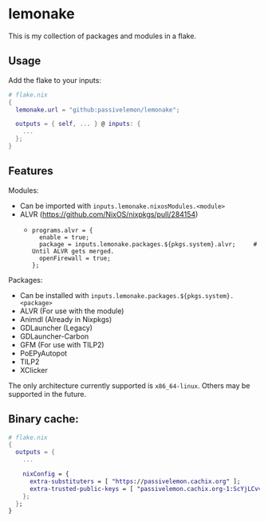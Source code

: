 # lemonake </br>

This is my collection of packages and modules in a flake. </br>

## Usage </br>
Add the flake to your inputs: </br>
```nix
# flake.nix
{
  lemonake.url = "github:passivelemon/lemonake";

  outputs = { self, ... } @ inputs: {
    ...
  };
}
```

## Features </br>
Modules: </br>
- Can be imported with `inputs.lemonake.nixosModules.<module>`
- ALVR (https://github.com/NixOS/nixpkgs/pull/284154)
  - ```
    programs.alvr = {
      enable = true;
      package = inputs.lemonake.packages.${pkgs.system}.alvr;     # Until ALVR gets merged.
      openFirewall = true;
    };
    ```

Packages: </br>
- Can be installed with `inputs.lemonake.packages.${pkgs.system}.<package>`
- ALVR (For use with the module)
- Animdl (Already in Nixpkgs)
- GDLauncher (Legacy)
- GDLauncher-Carbon
- GFM (For use with TILP2)
- PoEPyAutopot
- TILP2
- XClicker

The only architecture currently supported is `x86_64-linux`. Others may be supported in the future. </br>

## Binary cache:
```nix
# flake.nix
{
  outputs = {
    ...

    nixConfig = {
      extra-substituters = [ "https://passivelemon.cachix.org" ];
      extra-trusted-public-keys = [ "passivelemon.cachix.org-1:ScYjLCvvLi70S95SMMr8lMilpZHuafLP3CK/nZ9AaXM=" ];
    };
  };
}
```
